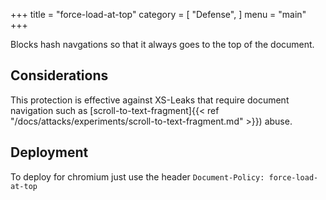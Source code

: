 +++
title = "force-load-at-top"
category = [
    "Defense",
]
menu = "main"
+++

Blocks hash navgations so that it always goes to the top of the document.

## Considerations

This protection is effective against XS-Leaks that require document navigation such as [scroll-to-text-fragment]{{< ref "/docs/attacks/experiments/scroll-to-text-fragment.md" >}}) abuse.

## Deployment

To deploy for chromium just use the header `Document-Policy: force-load-at-top`

